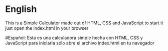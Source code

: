 # English
This is a Simple Calculator made out of HTML, CSS and JavaScript
to start it just open the index.html in your browser

#Español:
Esta es una calculadora simple hecha con HTML, CSS y JavaScript
para iniciarla sólo abre el archivo index.html en tu navegador
